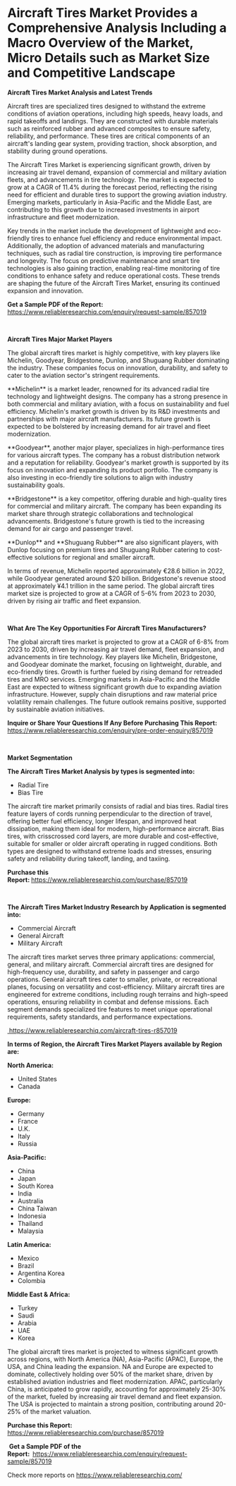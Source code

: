 <p><h1>Aircraft Tires Market Provides a Comprehensive Analysis Including a Macro Overview of the Market, Micro Details such as Market Size and Competitive Landscape</h1></p><p><strong>Aircraft Tires Market Analysis and Latest Trends</strong></p>
<p><p>Aircraft tires are specialized tires designed to withstand the extreme conditions of aviation operations, including high speeds, heavy loads, and rapid takeoffs and landings. They are constructed with durable materials such as reinforced rubber and advanced composites to ensure safety, reliability, and performance. These tires are critical components of an aircraft's landing gear system, providing traction, shock absorption, and stability during ground operations.</p><p>The Aircraft Tires Market is experiencing significant growth, driven by increasing air travel demand, expansion of commercial and military aviation fleets, and advancements in tire technology. The market is expected to grow at a CAGR of 11.4% during the forecast period, reflecting the rising need for efficient and durable tires to support the growing aviation industry. Emerging markets, particularly in Asia-Pacific and the Middle East, are contributing to this growth due to increased investments in airport infrastructure and fleet modernization.</p><p>Key trends in the market include the development of lightweight and eco-friendly tires to enhance fuel efficiency and reduce environmental impact. Additionally, the adoption of advanced materials and manufacturing techniques, such as radial tire construction, is improving tire performance and longevity. The focus on predictive maintenance and smart tire technologies is also gaining traction, enabling real-time monitoring of tire conditions to enhance safety and reduce operational costs. These trends are shaping the future of the Aircraft Tires Market, ensuring its continued expansion and innovation.</p></p>
<p><strong>Get a Sample PDF of the Report:&nbsp;</strong> <a href="https://www.reliableresearchiq.com/enquiry/request-sample/857019?utm_campaign=1906&utm_medium=2&utm_source=Github&utm_content=ia&utm_term=21012025&utm_id=aircraft-tires">https://www.reliableresearchiq.com/enquiry/request-sample/857019</a></p>
<p>&nbsp;</p>
<p><strong>Aircraft Tires Major Market Players</strong></p>
<p><p>The global aircraft tires market is highly competitive, with key players like Michelin, Goodyear, Bridgestone, Dunlop, and Shuguang Rubber dominating the industry. These companies focus on innovation, durability, and safety to cater to the aviation sector's stringent requirements.</p><p>**Michelin** is a market leader, renowned for its advanced radial tire technology and lightweight designs. The company has a strong presence in both commercial and military aviation, with a focus on sustainability and fuel efficiency. Michelin's market growth is driven by its R&D investments and partnerships with major aircraft manufacturers. Its future growth is expected to be bolstered by increasing demand for air travel and fleet modernization.</p><p>**Goodyear**, another major player, specializes in high-performance tires for various aircraft types. The company has a robust distribution network and a reputation for reliability. Goodyear's market growth is supported by its focus on innovation and expanding its product portfolio. The company is also investing in eco-friendly tire solutions to align with industry sustainability goals.</p><p>**Bridgestone** is a key competitor, offering durable and high-quality tires for commercial and military aircraft. The company has been expanding its market share through strategic collaborations and technological advancements. Bridgestone's future growth is tied to the increasing demand for air cargo and passenger travel.</p><p>**Dunlop** and **Shuguang Rubber** are also significant players, with Dunlop focusing on premium tires and Shuguang Rubber catering to cost-effective solutions for regional and smaller aircraft.</p><p>In terms of revenue, Michelin reported approximately €28.6 billion in 2022, while Goodyear generated around $20 billion. Bridgestone's revenue stood at approximately ¥4.1 trillion in the same period. The global aircraft tires market size is projected to grow at a CAGR of 5-6% from 2023 to 2030, driven by rising air traffic and fleet expansion.</p></p>
<p>&nbsp;</p>
<p><strong>What Are The Key Opportunities For Aircraft Tires Manufacturers?</strong></p>
<p><p>The global aircraft tires market is projected to grow at a CAGR of 6-8% from 2023 to 2030, driven by increasing air travel demand, fleet expansion, and advancements in tire technology. Key players like Michelin, Bridgestone, and Goodyear dominate the market, focusing on lightweight, durable, and eco-friendly tires. Growth is further fueled by rising demand for retreaded tires and MRO services. Emerging markets in Asia-Pacific and the Middle East are expected to witness significant growth due to expanding aviation infrastructure. However, supply chain disruptions and raw material price volatility remain challenges. The future outlook remains positive, supported by sustainable aviation initiatives.</p></p>
<p><strong>Inquire or Share Your Questions If Any Before Purchasing This Report:</strong> <a href="https://www.reliableresearchiq.com/enquiry/pre-order-enquiry/857019?utm_campaign=1906&utm_medium=2&utm_source=Github&utm_content=ia&utm_term=21012025&utm_id=aircraft-tires">https://www.reliableresearchiq.com/enquiry/pre-order-enquiry/857019</a></p>
<p>&nbsp;</p>
<p><strong>Market Segmentation</strong></p>
<p><strong>The Aircraft Tires Market Analysis by types is segmented into:</strong></p>
<p><ul><li>Radial Tire</li><li>Bias Tire</li></ul></p>
<p><p>The aircraft tire market primarily consists of radial and bias tires. Radial tires feature layers of cords running perpendicular to the direction of travel, offering better fuel efficiency, longer lifespan, and improved heat dissipation, making them ideal for modern, high-performance aircraft. Bias tires, with crisscrossed cord layers, are more durable and cost-effective, suitable for smaller or older aircraft operating in rugged conditions. Both types are designed to withstand extreme loads and stresses, ensuring safety and reliability during takeoff, landing, and taxiing.</p></p>
<p><strong>Purchase this Report:&nbsp;</strong><a href="https://www.reliableresearchiq.com/purchase/857019?utm_campaign=1906&utm_medium=2&utm_source=Github&utm_content=ia&utm_term=21012025&utm_id=aircraft-tires">https://www.reliableresearchiq.com/purchase/857019</a></p>
<p>&nbsp;</p>
<p><strong>The Aircraft Tires Market Industry Research by Application is segmented into:</strong></p>
<p><ul><li>Commercial Aircraft</li><li>General Aircraft</li><li>Military Aircraft</li></ul></p>
<p><p>The aircraft tires market serves three primary applications: commercial, general, and military aircraft. Commercial aircraft tires are designed for high-frequency use, durability, and safety in passenger and cargo operations. General aircraft tires cater to smaller, private, or recreational planes, focusing on versatility and cost-efficiency. Military aircraft tires are engineered for extreme conditions, including rough terrains and high-speed operations, ensuring reliability in combat and defense missions. Each segment demands specialized tire features to meet unique operational requirements, safety standards, and performance expectations.</p></p>
<p><a href="https://www.reliableresearchiq.com/aircraft-tires-r857019?utm_campaign=1906&utm_medium=2&utm_source=Github&utm_content=ia&utm_term=21012025&utm_id=aircraft-tires">&nbsp;https://www.reliableresearchiq.com/aircraft-tires-r857019</a></p>
<p><strong>In terms of Region, the Aircraft Tires Market Players available by Region are:</strong></p>
<p>
    <p> <strong> North America: </strong>
        <ul>
            <li>United States</li>
            <li>Canada</li>
        </ul>
        </p> 
    <p> <strong> Europe: </strong>
        <ul>
            <li>Germany</li>
            <li>France</li>
            <li>U.K.</li>
            <li>Italy</li>
            <li>Russia</li>
        </ul>
        </p> 
    <p> <strong> Asia-Pacific: </strong>
        <ul>
            <li>China</li>
            <li>Japan</li>
            <li>South Korea</li>
            <li>India</li>
            <li>Australia</li>
            <li>China Taiwan</li>
            <li>Indonesia</li>
            <li>Thailand</li>
            <li>Malaysia</li>
        </ul>
        </p> 
    <p> <strong> Latin America: </strong>
        <ul>
            <li>Mexico</li>
            <li>Brazil</li>
            <li>Argentina Korea</li>
            <li>Colombia</li>
        </ul>
        </p> 
    <p> <strong> Middle East & Africa: </strong>
        <ul>
            <li>Turkey</li>
            <li>Saudi</li>
            <li>Arabia</li>
            <li>UAE</li>
            <li>Korea</li>
        </ul>
    </p>
    </p>
<p><p>The global aircraft tires market is projected to witness significant growth across regions, with North America (NA), Asia-Pacific (APAC), Europe, the USA, and China leading the expansion. NA and Europe are expected to dominate, collectively holding over 50% of the market share, driven by established aviation industries and fleet modernization. APAC, particularly China, is anticipated to grow rapidly, accounting for approximately 25-30% of the market, fueled by increasing air travel demand and fleet expansion. The USA is projected to maintain a strong position, contributing around 20-25% of the market valuation.</p></p>
<p><strong>Purchase this Report: </strong><a href="https://www.reliableresearchiq.com/purchase/857019?utm_campaign=1906&utm_medium=2&utm_source=Github&utm_content=ia&utm_term=21012025&utm_id=aircraft-tires">https://www.reliableresearchiq.com/purchase/857019</a></p>
<p>&nbsp;<strong>Get a Sample PDF of the Report:&nbsp;&nbsp;</strong><a href="https://www.reliableresearchiq.com/enquiry/request-sample/857019?utm_campaign=1906&utm_medium=2&utm_source=Github&utm_content=ia&utm_term=21012025&utm_id=aircraft-tires">https://www.reliableresearchiq.com/enquiry/request-sample/857019</a></p>
<p><strong></strong></p>
<p>Check more reports on <a href="https://www.reliableresearchiq.com/?utm_campaign=1906&utm_medium=2&utm_source=Github&utm_content=ia&utm_term=21012025&utm_id=aircraft-tires">https://www.reliableresearchiq.com/</a></p>